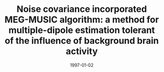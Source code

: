 ---
title: "Noise covariance incorporated MEG-MUSIC algorithm: a method for multiple-dipole estimation tolerant of the influence of background brain activity"
collection: publications
permalink: /publication/1997_noise-covariance-incorporated-meg-music-algorithm
date: 1997-01-02
year: 1997
venue: 'IEEE Transactions on Biomedical Engineering'
authors: 'Sekihara K, Poeppel D, Marantz A, Koizumi H, Miyashita Y'
number: '9'
citation: 'Sekihara K, Poeppel D, Marantz A, Koizumi H, Miyashita Y (1997). Noise covariance incorporated MEG-MUSIC algorithm: a method for multiple-dipole estimation tolerant of the influence of background brain activity. IEEE Transactions on Biomedical Engineering.'
category: 'article'
---